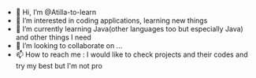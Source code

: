- 👋 Hi, I’m @Atilla-to-learn
- 👀 I’m interested in coding applications, learning new things
- 🌱 I’m currently learning Java(other languages too but especially Java) and other things I need 
- 💞️ I’m looking to collaborate on ...
- 📫 How to reach me : I would like to check projects and their codes and try my best but I'm not pro

<!---
Atilla-to-learn/Atilla-to-learn is a ✨ special ✨ repository because its `README.md` (this file) appears on your GitHub profile.
You can click the Preview link to take a look at your changes.
--->
